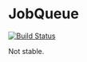 # JobQueue

[![Build Status](https://travis-ci.org/Aureja/JobQueue.svg?branch=master)](https://travis-ci.org/Aureja/JobQueue)

Not stable.